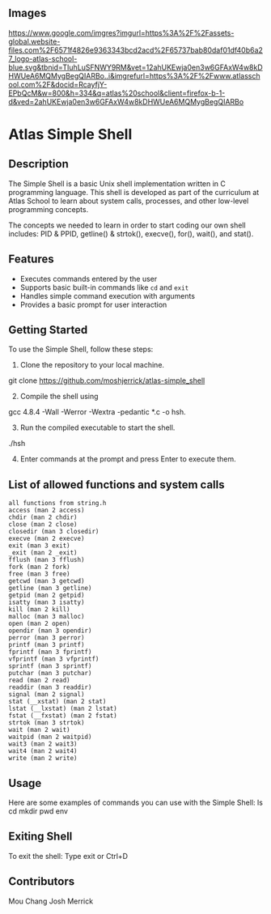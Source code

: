 ## Images
<https://www.google.com/imgres?imgurl=https%3A%2F%2Fassets-global.website-files.com%2F6571f4826e9363343bcd2acd%2F65737bab80daf01df40b6a27_logo-atlas-school-blue.svg&tbnid=TIuhLuSFNWY9RM&vet=12ahUKEwja0en3w6GFAxW4w8kDHWUeA6MQMygBegQIARBo..i&imgrefurl=https%3A%2F%2Fwww.atlasschool.com%2F&docid=RcayfjY-EPbQcM&w=800&h=334&q=atlas%20school&client=firefox-b-1-d&ved=2ahUKEwja0en3w6GFAxW4w8kDHWUeA6MQMygBegQIARBo>

# Atlas Simple Shell

## Description
The Simple Shell is a basic Unix shell implementation written in C programming language. This shell is developed as part of the curriculum at Atlas School to learn about system calls, processes, and other low-level programming concepts.

The concepts we needed to learn in order to start coding our own shell includes: PID & PPID, getline() & strtok(), execve(), for(), wait(), and stat().

## Features
- Executes commands entered by the user
- Supports basic built-in commands like `cd` and `exit`
- Handles simple command execution with arguments
- Provides a basic prompt for user interaction

## Getting Started
To use the Simple Shell, follow these steps:

1. Clone the repository to your local machine.

git clone https://github.com/moshjerrick/atlas-simple_shell

2. Compile the shell using

gcc 4.8.4 -Wall -Werror -Wextra -pedantic *.c -o hsh.

3. Run the compiled executable to start the shell.

./hsh

4. Enter commands at the prompt and press Enter to execute them.

## List of allowed functions and system calls

    all functions from string.h
    access (man 2 access)
    chdir (man 2 chdir)
    close (man 2 close)
    closedir (man 3 closedir)
    execve (man 2 execve)
    exit (man 3 exit)
    _exit (man 2 _exit)
    fflush (man 3 fflush)
    fork (man 2 fork)
    free (man 3 free)
    getcwd (man 3 getcwd)
    getline (man 3 getline)
    getpid (man 2 getpid)
    isatty (man 3 isatty)
    kill (man 2 kill)
    malloc (man 3 malloc)
    open (man 2 open)
    opendir (man 3 opendir)
    perror (man 3 perror)
    printf (man 3 printf)
    fprintf (man 3 fprintf)
    vfprintf (man 3 vfprintf)
    sprintf (man 3 sprintf)
    putchar (man 3 putchar)
    read (man 2 read)
    readdir (man 3 readdir)
    signal (man 2 signal)
    stat (__xstat) (man 2 stat)
    lstat (__lxstat) (man 2 lstat)
    fstat (__fxstat) (man 2 fstat)
    strtok (man 3 strtok)
    wait (man 2 wait)
    waitpid (man 2 waitpid)
    wait3 (man 2 wait3)
    wait4 (man 2 wait4)
    write (man 2 write)


## Usage
Here are some examples of commands you can use with the Simple Shell:
ls
cd
mkdir
pwd
env

## Exiting Shell
To exit the shell: Type exit or Ctrl+D







## Contributors
Mou Chang
Josh Merrick

